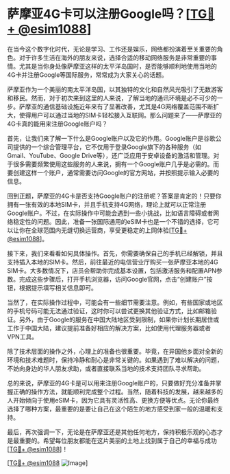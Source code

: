 # 萨摩亚4G卡可以注册Google吗？[[TG💪+ @esim1088](https://t.me/s/esim1088)]

在当今这个数字化时代，无论是学习、工作还是娱乐，网络都扮演着至关重要的角色。对于许多生活在海外的朋友来说，选择合适的移动网络服务是非常重要的事情。尤其是当你身处像萨摩亚这样的太平洋岛国时，是否能够顺利地使用当地的4G卡并注册Google等国际服务，常常成为大家关心的话题。

萨摩亚作为一个美丽的南太平洋岛国，以其独特的文化和自然风光吸引了无数游客和移民。然而，对于初次来到这里的人来说，了解当地的通讯环境是必不可少的一步。萨摩亚的通信基础设施近年来有了显著改善，尤其是4G网络覆盖范围不断扩大，使得用户可以通过当地的SIM卡轻松接入互联网。那么问题来了——萨摩亚的4G卡真的能用来注册Google账户吗？

首先，让我们来了解一下什么是Google账户以及它的作用。Google账户是谷歌公司提供的一个综合管理平台，它不仅用于登录Google旗下的各种服务（如Gmail、YouTube、Google Drive等），还广泛应用于安卓设备的激活和管理。对于很多需要频繁使用这些服务的人来说，拥有一个Google账户几乎是必需的。而要创建这样一个账户，通常需要访问Google的官方网站，并按照提示输入必要的信息。

回到正题，萨摩亚的4G卡是否支持Google账户的注册呢？答案是肯定的！只要你拥有一张有效的本地SIM卡，并且手机支持4G网络，理论上就可以正常注册Google账户。不过，在实际操作中可能会遇到一些小挑战，比如语言障碍或者网络稳定性的问题。因此，准备一张国际通用的eSIM卡也是一个不错的选择，它可以让你在全球范围内无缝切换运营商，享受更稳定的上网体验[[TG💪+ @esim1088](https://t.me/s/esim1088)]。

接下来，我们来看看如何具体操作。首先，你需要确保自己的手机已经解锁，并且支持插入本地的SIM卡。然后，前往最近的电信营业厅购买一张萨摩亚本地的4G SIM卡。大多数情况下，店员会帮助你完成基本设置，包括激活服务和配置APN参数。完成这些步骤后，打开手机浏览器，访问Google官网，点击“创建账户”按钮，根据提示填写相关信息即可。

当然了，在实际操作过程中，可能会有一些细节需要注意。例如，有些国家或地区的手机号码可能无法通过验证，这时你可以尝试更换其他验证方式，比如邮箱验证。另外，由于Google的服务在中国大陆地区受到限制，如果你计划长期居住或工作于中国大陆，建议提前准备好相应的解决方案，比如使用代理服务器或者VPN工具。

除了技术层面的操作之外，心理上的准备也很重要。毕竟，在异国他乡面对全新的环境和技术难题时，保持冷静和耐心是非常关键的。如果遇到了难以解决的问题，不妨向身边的华人朋友求助，或者直接联系当地的技术支持团队寻求帮助。

总的来说，萨摩亚的4G卡是可以用来注册Google账户的，只要做好充分准备并掌握正确的操作方法，就能顺利完成整个过程。当然，随着科技的发展，越来越多的人开始倾向于使用eSIM卡，因为它具有灵活性高、更换方便等优点。无论你最终选择了哪种方案，最重要的是要让自己在这个陌生的地方感受到家一般的温暖和支持。

最后，再次强调一下，无论是在萨摩亚还是其他任何地方，保持积极乐观的心态才是最重要的。希望每位朋友都能在这片美丽的土地上找到属于自己的幸福与成功[[TG💪+ @esim1088](https://t.me/s/esim1088)]！

[[TG💪+ @esim1088](https://t.me/s/esim1088) ![Image](https://i.postimg.cc/4NQfJmqS/Snipaste-2025-05-13-00-14-12.png)]